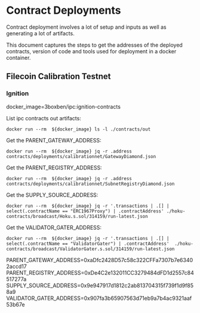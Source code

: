 # Contract Deployments

Contract deployment involves a lot of setup and inputs as well as generating a lot of artifacts.

This document captures the steps to get the addresses of the deployed contracts, version of code and tools used for deployment in a docker container.



## Filecoin Calibration Testnet

### Ignition

docker_image=3boxben/ipc:ignition-contracts

List ipc contracts out artifacts:
```
docker run --rm  ${docker_image} ls -l ./contracts/out
```

Get the PARENT_GATEWAY_ADDRESS:
```
docker run --rm  ${docker_image} jq -r .address contracts/deployments/calibrationnet/GatewayDiamond.json
```

Get the PARENT_REGISTRY_ADDRESS:
```
docker run --rm  ${docker_image} jq -r .address contracts/deployments/calibrationnet/SubnetRegistryDiamond.json
```

Get the SUPPLY_SOURCE_ADDRESS:
```
docker run --rm  ${docker_image} jq -r '.transactions | .[] | select(.contractName == "ERC1967Proxy") | .contractAddress' ./hoku-contracts/broadcast/Hoku.s.sol/314159/run-latest.json
```

Get the VALIDATOR_GATER_ADDRESS:
```
docker run --rm  ${docker_image} jq -r '.transactions | .[] | select(.contractName == "ValidatorGater") | .contractAddress'  ./hoku-contracts/broadcast/ValidatorGater.s.sol/314159/run-latest.json
```

PARENT_GATEWAY_ADDRESS=0xaDfc2428D57c58c322CFFa7307b7e63402accd17
PARENT_REGISTRY_ADDRESS=0xDe4C2e132011CC3279484dFD1d2557c84517277a
SUPPLY_SOURCE_ADDRESS=0x9e947917d1812c2ab813704315f739f1d9f858a9
VALIDATOR_GATER_ADDRESS=0x907fa3b65907563d71eb9a7b4ac9321aaf53b67e
